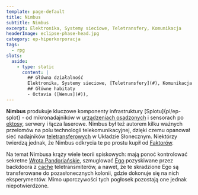 ```yaml
---
template: page-default
title: Nimbus
subtitle: Nimbus
excerpt: Elektronika, Systemy sieciowe, Teletransfery, Komunikacja
headerImage: eclipse-phase-head.jpg
category: ep-hiperkorporacja
tags:
  - rpg
slots:
  aside:
    - type: static
      content: |
        ## Główna działalność
        Elektronika, Systemy sieciowe, [Teletransfery](#), Komunikacja
        ## Główne habitaty
        - Octavia ([Wenus](#)), 
---
```

**Nimbus** produkuje kluczowe komponenty infrastruktury [Splotu]{pl/ep-splot} - od mikronadajników w [urządzeniach osadzonych](#) i sensorach po [ektosy](#), serwery i łącza laserowe. Nimbus był też autorem kilku ważnych przełomów na polu technologii telekomunikacyjnej, dzięki czemu opanował sieć nadajników [teletransferowych](#) w Układzie Słonecznym. Niektórzy twierdzą jednak, że Nimbus odkrycia te po prostu kupił od [Faktorów](#).

Na temat Nimbusa krąży wiele teorii spiskowych: mają ponoć kontrolować sekretne [Wrota Pandoriańskie](#), szmuglować [Ego](#) pozyskiwane przez backdoora z [cache](http://pl.wikipedia.org/wiki/Pami%C4%99%C4%87_podr%C4%99czna) teletransmiterów, a nawet, że te skradzione Ego są transferowane do pozasłonecznych kolonii, gdzie dokonuje się na nich eksperymentów. Mimo uporczywości tych pogłosek pozostają one jednak niepotwierdzone.
